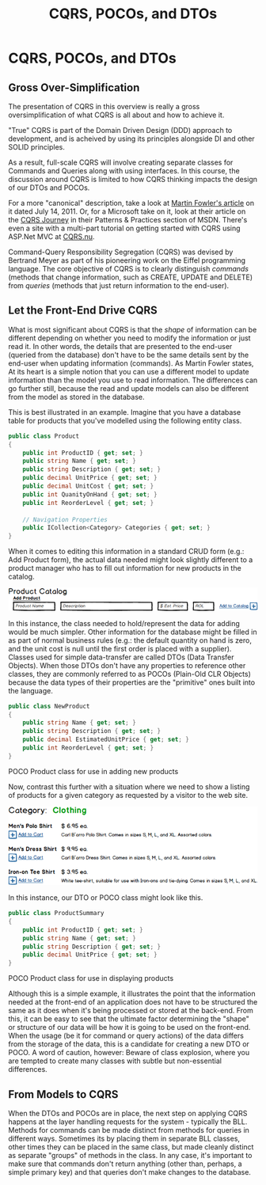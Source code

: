 ﻿---
title: CQRS, POCOs, and DTOs
---
# CQRS, POCOs, and DTOs

## Gross Over-Simplification

The presentation of CQRS in this overview is really a gross oversimplification of what CQRS is all about and how to achieve it.

"True" CQRS is part of the Domain Driven Design (DDD) approach to development, and is acheived by using its principles alongside DI and other SOLID principles.

As a result, full-scale CQRS will involve creating separate classes for Commands and Queries along with using interfaces. In this course, the discussion around CQRS is limited to how CQRS thinking impacts the design of our DTOs and POCOs.

For a more "canonical" description, take a look at [Martin Fowler's article](http://martinfowler.com/bliki/CQRS.html) on it dated July 14, 2011. Or, for a Microsoft take on it, look at their article on the [CQRS Journey](http://msdn.microsoft.com/en-us/library/jj554200.aspx) in their Patterns & Practices section of MSDN. There's even a site with a multi-part tutorial on getting started with CQRS using ASP.Net MVC at [CQRS.nu](http://cqrs.nu/).

Command-Query Responsibility Segregation (CQRS) was devised by Bertrand Meyer as part of his pioneering work on the Eiffel programming language. The core objective of CQRS is to clearly distinguish *commands* (methods that change information, such as CREATE, UPDATE and DELETE) from *queries* (methods that just return information to the end-user).

## Let the Front-End Drive CQRS

What is most significant about CQRS is that the *shape* of information can be different depending on whether you need to modify the information or just read it. In other words, the details that are presented to the end-user (queried from the database) don't have to be the same details sent by the end-user when updating information (commands). As Martin Fowler states, At its heart is a simple notion that you can use a different model to update information than the model you use to read information. The differences can go further still, because the read and update models can also be different from the model as stored in the database.

This is best illustrated in an example. Imagine that you have a database table for products that you've modelled using the following entity class.

```csharp
public class Product
{
    public int ProductID { get; set; }
    public string Name { get; set; }
    public string Description { get; set; }
    public decimal UnitPrice { get; set; }
    public decimal UnitCost { get; set; }
    public int QuanityOnHand { get; set; }
    public int ReorderLevel { get; set; }

    // Navigation Properties
    public ICollection<Category> Categories { get; set; }
}

```

When it comes to editing this information in a standard CRUD form (e.g.: Add Product form), the actual data needed might look slightly different to a product manager who has to fill out information for new products in the catalog.

![Add Product portion of Product Catalog](./product-catalog-add-product.png)

In this instance, the class needed to hold/represent the data for adding would be much simpler. Other information for the database might be filled in as part of normal business rules (e.g.: the default quantity on hand is zero, and the unit cost is null until the first order is placed with a supplier). Classes used for simple data-transfer are called DTOs (Data Transfer Objects). When those DTOs don't have any properties to reference other classes, they are commonly referred to as POCOs (Plain-Old CLR Objects) because the data types of their properties are the "primitive" ones built into the language.

```csharp
public class NewProduct
{
    public string Name { get; set; }
    public string Description { get; set; }
    public decimal EstimatedUnitPrice { get; set; }
    public int ReorderLevel { get; set; }
}

```

POCO Product class for use in adding new products

Now, contrast this further with a situation where we need to show a listing of products for a given category as requested by a visitor to the web site.

![Product Listing by Category](./product-listing-by-category.png)

In this instance, our DTO or POCO class might look like this.

```csharp
public class ProductSummary
{
    public int ProductID { get; set; }
    public string Name { get; set; }
    public string Description { get; set; }
    public decimal UnitPrice { get; set; }
}

```

POCO Product class for use in displaying products

Although this is a simple example, it illustrates the point that the information needed at the front-end of an application does not have to be structured the same as it does when it's being processed or stored at the back-end. From this, it can be easy to see that the ultimate factor determining the "shape" or structure of our data will be how it is going to be used on the front-end. When the usage (be it for command or query actions) of the data differs from the storage of the data, this is a candidate for creating a new DTO or POCO. A word of caution, however: Beware of class explosion, where you are tempted to create many classes with subtle but non-essential differences.

## From Models to CQRS

When the DTOs and POCOs are in place, the next step on applying CQRS happens at the layer handling requests for the system - typically the BLL. Methods for commands can be made distinct from methods for queries in different ways. Sometimes its by placing them in separate BLL classes, other times they can be placed in the same class, but made cleanly distinct as separate "groups" of methods in the class. In any case, it's important to make sure that commands don't return anything (other than, perhaps, a simple primary key) and that queries don't make changes to the database.
